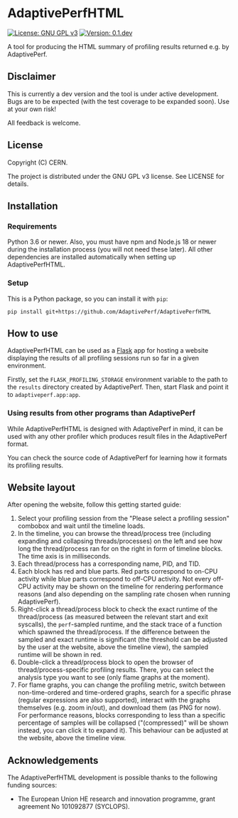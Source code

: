 # AdaptivePerfHTML
[![License: GNU GPL v3](https://img.shields.io/badge/license-GNU%20GPL%20v3-blue)]()
[![Version: 0.1.dev](https://img.shields.io/badge/version-0.1.dev-red)]()

A tool for producing the HTML summary of profiling results returned e.g. by AdaptivePerf.

## Disclaimer
This is currently a dev version and the tool is under active development. Bugs are to be expected (with the test coverage to be expanded soon). Use at your own risk!

All feedback is welcome.

## License
Copyright (C) CERN.

The project is distributed under the GNU GPL v3 license. See LICENSE for details.

## Installation
### Requirements
Python 3.6 or newer. Also, you must have npm and Node.js 18 or newer during the installation process (you will not need these later). All other dependencies are installed automatically when setting up AdaptivePerfHTML.

### Setup
This is a Python package, so you can install it with ```pip```:
```
pip install git+https://github.com/AdaptivePerf/AdaptivePerfHTML
```

## How to use
AdaptivePerfHTML can be used as a [Flask](https://flask.palletsprojects.com) app for hosting a website displaying the results of all profiling sessions run so far in a given environment.

Firstly, set the ```FLASK_PROFILING_STORAGE``` environment variable to the path to the ```results``` directory created by AdaptivePerf. Then, start Flask and point it to ```adaptiveperf.app:app```.

### Using results from other programs than AdaptivePerf
While AdaptivePerfHTML is designed with AdaptivePerf in mind, it can be used with any other profiler which produces result files in the AdaptivePerf format.

You can check the source code of AdaptivePerf for learning how it formats its profiling results.

## Website layout
After opening the website, follow this getting started guide:
1. Select your profiling session from the "Please select a profiling session" combobox and wait until the timeline loads.
2. In the timeline, you can browse the thread/process tree (including expanding and collapsing threads/processes) on the left and see how long the thread/process ran for on the right in form of timeline blocks. The time axis is in milliseconds.
3. Each thread/process has a corresponding name, PID, and TID.
4. Each block has red and blue parts. Red parts correspond to on-CPU activity while blue parts correspond to off-CPU activity. Not every off-CPU activity may be shown on the timeline for rendering performance reasons (and also depending on the sampling rate chosen when running AdaptivePerf).
5. Right-click a thread/process block to check the exact runtime of the thread/process (as measured between the relevant start and exit syscalls), the ```perf```-sampled runtime, and the stack trace of a function which spawned the thread/process. If the difference between the sampled and exact runtime is significant (the threshold can be adjusted by the user at the website, above the timeline view), the sampled runtime will be shown in red.
6. Double-click a thread/process block to open the browser of thread/process-specific profiling results. There, you can select the analysis type you want to see (only flame graphs at the moment).
7. For flame graphs, you can change the profiling metric, switch between non-time-ordered and time-ordered graphs, search for a specific phrase (regular expressions are also supported), interact with the graphs themselves (e.g. zoom in/out), and download them (as PNG for now). For performance reasons, blocks corresponding to less than a specific percentage of samples will be collapsed ("(compressed)" will be shown instead, you can click it to expand it). This behaviour can be adjusted at the website, above the timeline view.

## Acknowledgements
The AdaptivePerfHTML development is possible thanks to the following funding sources:
* The European Union HE research and innovation programme, grant agreement No 101092877 (SYCLOPS).
